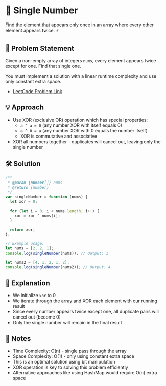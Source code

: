 # 🔢 Single Number

Find the element that appears only once in an array where every other element appears twice. ⚡

## 📝 Problem Statement

Given a non-empty array of integers `nums`, every element appears twice except for one. Find that single one.

You must implement a solution with a linear runtime complexity and use only constant extra space.

- [LeetCode Problem Link](https://leetcode.com/problems/single-number/)

## 💡 Approach

- Use XOR (exclusive OR) operation which has special properties:
  - `a ^ a = 0` (any number XOR with itself equals 0)
  - `a ^ 0 = a` (any number XOR with 0 equals the number itself)
  - XOR is commutative and associative
- XOR all numbers together - duplicates will cancel out, leaving only the single number

## 🛠️ Solution

```js
/**
 * @param {number[]} nums
 * @return {number}
 */
var singleNumber = function (nums) {
  let xor = 0;

  for (let i = 0; i < nums.length; i++) {
    xor = xor ^ nums[i];
  }

  return xor;
};

// Example usage:
let nums = [2, 2, 1];
console.log(singleNumber(nums)); // Output: 1

let nums2 = [4, 1, 2, 1, 2];
console.log(singleNumber(nums2)); // Output: 4
```

## 🧠 Explanation

- We initialize `xor` to 0
- We iterate through the array and XOR each element with our running result
- Since every number appears twice except one, all duplicate pairs will cancel out (become 0)
- Only the single number will remain in the final result

## 📝 Notes

- Time Complexity: O(n) - single pass through the array
- Space Complexity: O(1) - only using constant extra space
- This is an optimal solution using bit manipulation
- XOR operation is key to solving this problem efficiently
- Alternative approaches like using HashMap would require O(n) extra space
